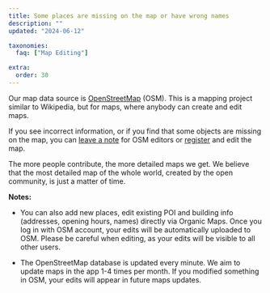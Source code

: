 ```yaml
---
title: Some places are missing on the map or have wrong names
description: ""
updated: "2024-06-12"

taxonomies:
  faq: ["Map Editing"]

extra:
  order: 30
---
```


Our map data source is [OpenStreetMap](https://welcome.openstreetmap.org) (OSM). This is a mapping project similar to Wikipedia, but for maps, where anybody can create and edit maps.

If you see incorrect information, or if you find that some objects are missing on the map, you can [leave a note](https://www.openstreetmap.org/note/new) for OSM editors or [register](https://www.openstreetmap.org/user/new) and edit the map.

The more people contribute, the more detailed maps we get. We believe that the most detailed map of the whole world, created by the open community, is just a matter of time.

**Notes:**

* You can also add new places, edit existing POI and building info (addresses, opening hours, names) directly via Organic Maps. Once you log in with OSM account, your edits will be automatically uploaded to OSM. Please be careful when editing, as your edits will be visible to all other users.

* The OpenStreetMap database is updated every minute. We aim to update maps in the app 1-4 times per month. If you modified something in OSM, your edits will appear in future maps updates.
